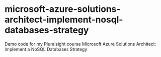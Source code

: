 # microsoft-azure-solutions-architect-implement-nosql-databases-strategy
Demo code for my Pluralsight course Microsoft Azure Solutions Architect: Implement a NoSQL Databases Strategy
